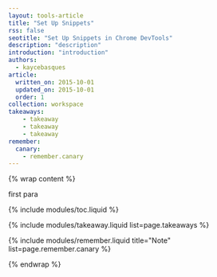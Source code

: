 ```yaml
---
layout: tools-article
title: "Set Up Snippets"
rss: false
seotitle: "Set Up Snippets in Chrome DevTools"
description: "description"
introduction: "introduction"
authors:
  - kaycebasques
article:
  written_on: 2015-10-01
  updated_on: 2015-10-01
  order: 1
collection: workspace
takeaways:
    - takeaway
    - takeaway
    - takeaway
remember:
  canary:
    - remember.canary
---
```


{% wrap content %}

first para

{% include modules/toc.liquid %}

{% include modules/takeaway.liquid list=page.takeaways %}

{% include modules/remember.liquid title="Note" list=page.remember.canary %}

{% endwrap %}
